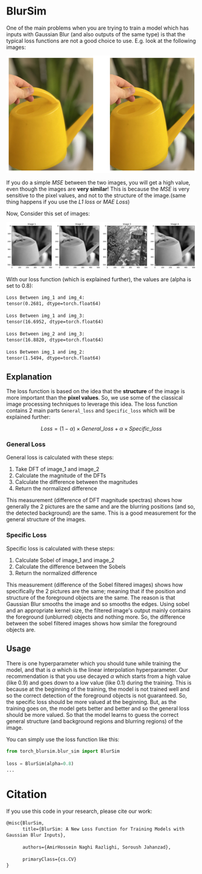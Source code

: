 # BlurSim
One of the main problems when you are trying to train a model which has inputs with Gaussian Blur (and also outputs of the same type) is that the typical loss functions are not a good choice to use. E.g. look at the following images:

<div align="center">
  <img src="./Two_Blurs.png" width="auto" height="auto" />
</div>

If you do a simple _MSE_ between the two images, you will get a high value, even though the images are **very similar**! This is because the _MSE_ is very sensitive to the pixel values, and not to the structure of the image.(same thing happens if you use the _L1 loss_ or _MAE Loss_)

Now, Consider this set of images:

<div align="center">
  <img src="./4_Images.png" width="auto" height="auto"/>
</div>

With our loss function (which is explained further), the values are (alpha is set to 0.8):
```
Loss Between img_1 and img_4:
tensor(0.2681, dtype=torch.float64)

Loss Between img_1 and img_3:
tensor(16.6952, dtype=torch.float64)

Loss Between img_2 and img_3:
tensor(16.8820, dtype=torch.float64)

Loss Between img_1 and img_2:
tensor(1.5494, dtype=torch.float64)
```

## Explanation
The loss function is based on the idea that the **structure** of the image is more important than the **pixel values**. So, we use some of the classical image processing techniques to leverage this idea. The loss function contains 2 main parts `General_loss` and `Specific_loss` which will be explained further:

$$Loss = (1 - \alpha) \times General\_loss + \alpha \times Specific\_loss$$

### General Loss
General loss is calculated with these steps:

1. Take DFT of image_1 and image_2
2. Calculate the magnitude of the DFTs
3. Calculate the difference between the magnitudes
4. Return the normalized difference
   
This measurement (difference of DFT magnitude spectras) shows how generally the 2 pictures are the same and are the blurring positions (and so, the detected background) are the same. This is a good measurement for the general structure of the images.

### Specific Loss
Specific loss is calculated with these steps:

1. Calculate Sobel of image_1 and image_2
2. Calculate the difference between the Sobels
3. Return the normalized difference

This measurement (difference of the Sobel filtered images) shows how specifically the 2 pictures are the same; meaning that if the position and structure of the foreground objects are the same. The reason is that Gaussian Blur smooths the image and so smooths the edges. Using sobel and an appropriate kernel size, the filtered image's output mainly contains the foreground (unblurred) objects and nothing more. So, the difference between the sobel filtered images shows how similar the foreground objects are.

## Usage
There is one hyperparameter which you should tune while training the model, and that is $\alpha$ which is the linear interpolation hyperparameter. Our recommendation is that you use decayed $\alpha$ which starts from a high value (like 0.9) and goes down to a low value (like 0.1) during the training. This is because at the beginning of the training, the model is not trained well and so the correct detection of the foreground objects is not guaranteed. So, the specific loss should be more valued at the beginning. But, as the training goes on, the model gets better and better and so the general loss should be more valued. So that the model learns to guess the correct general structure (and background regions and blurring regions) of the image.

You can simply use the loss function like this:
```python
from torch_blursim.blur_sim import BlurSim

loss = BlurSim(alpha=0.8)
...
```

# Citation
If you use this code in your research, please cite our work:
```
@misc{BlurSim,
      title={BlurSim: A New Loss Function for Training Models with Gaussian Blur Inputs},
      
      authors={AmirHossein Naghi Razlighi, Soroush Jahanzad},

      primaryClass={cs.CV}
}
```